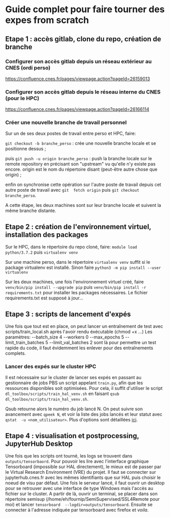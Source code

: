 # Guide complet pour faire tourner des expes from scratch

## Etape 1 : accès gitlab, clone du repo, création de branche

### Configurer son accès gitlab depuis un réseau extérieur au CNES  (ordi perso)

https://confluence.cnes.fr/pages/viewpage.action?pageId=26159013

### Configurer son accès gitlab depuis le réseau interne du CNES (pour le HPC)

https://confluence.cnes.fr/pages/viewpage.action?pageId=26166114

### Créer une nouvelle branche de travail personnel

Sur un de ses deux postes de travail entre perso et HPC, faire:

`git checkout -b branche_perso` : crée une nouvelle branche locale et se 
positionne dessus ;

puis `git push -u origin branche_perso` : push la branche locale sur le remote 
repository en précisant son "upstream" vu qu'elle n'y existe pas encore. 
origin est le nom du répertoire disant (peut-être autre chose que origin) ;

enfin on synchronise cette opération sur l'autre poste de travail depuis 
cet autre poste de travail avec `git 
fetch origin` puis `git checkout branche_perso`.

A cette étape, les deux machines sont sur leur branche locale et suivent la 
même branche distante.

## Etape 2 : création de l'environnement virtuel, installation des packages

Sur le HPC, dans le répertoire du repo cloné, faire:
`module load python/3.7.2`
puis
`virtualenv venv`

Sur une machine perso, dans le répertoire `virtualenv venv` suffit si le 
package virtualenv est installé. Sinon faire `python3 -m pip install --user virtualenv`

Sur les deux machines, une fois l'environnement virtuel créé, faire 
`venv/bin/pip install --upgrade pip` puis 
`venv/bin/pip install -r requirements.txt` pour installer les packages 
nécessaires. Le fichier requirements.txt est supposé à jour...

## Etape 3 : scripts de lancement d'expés

Une fois que tout est en place, on peut lancer un entraînement de test avec scripts/train_local.sh après l'avoir rendu éxécutable (chmod +x ...)
Les paramètres: --batch_size 4 --workers 0 --max_epochs 5 --limit_train_batches 5 
--limit_val_batches 2 sont là pour permettre un test rapide du code, il faut évidemment les enlever pour des entraînements complets.


### Lancer des expés sur le cluster HPC

Il est nécessaire sur le cluster de lancer ses expés en passant au 
gestionnaire de jobs PBS un script appelant `train.py`, afin que les ressources 
disponibles soit 
optimisées. Pour cela, il suffit d'utiliser le script 
`dl_toolbox/scripts/train_hal_venv.sh` en faisant `qsub dl_toolbox/scripts/train_hal_venv.sh`.

Qsub retourne alors le numéro du job lancé N. On peut suivre son avancement 
avec `qpeek N`, et voir la liste des jobs lancés et leur statut avec `qstat 
-u <nom_utilisateur>`. Plus d'options sont détaillées [ici](https://gitlab.cnes.fr/hpc/wikiHPC/-/wikis/home#usage-orient%C3%A9-calcul-et-d%C3%A9veloppement).

## Etape 4 : visualisation et postprocessing, JupyterHub Desktop

Une fois que les scripts ont tourné, les logs se trouvent dans 
`outputs/tensorbaord`. Pour pouvoir les lire avec l'interface graphique 
Tensorboard (impossible sur HAL directement), le mieux est de passer par le 
Virtual Research 
Environment (VRE)
du projet. Il faut se connecter sur jupyterhub.cnes.fr avec les mêmes 
identifiants que sur HAL puis choisir le noeud de visu par défaut. Une fois 
le serveur lancé, il faut ouvrir un desktop pour se retrouver avec une 
interface de type Windows mais l'accès au fichier sur le cluster. A partir 
de là, ouvrir un terminal, se placer dans son répertoire semisup 
(/home/eh/fournip/SemiSupervised/SSL4Remote pour moi) et lancer `tensorboard 
--logdir=outputs/tensorboard`. Ensuite se connecter à l'adresse indiquée par 
tensorboard avec firefox et _voila_.
